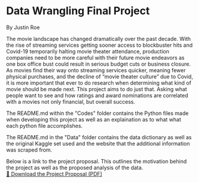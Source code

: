# Data Wrangling Final Project

By Justin Roe

The movie landscape has changed dramatically over the past decade. With the rise of streaming services getting sooner access to blockbuster hits and Covid-19 temporarily halting movie theater attendance, production companies need to be more careful with their future movie endeavors as one box office bust could result in serious budget cuts or business closure. As movies find their way onto streaming services quicker, meaning fewer physical purchases, and the decline of “movie theater culture” due to Covid, it is more important that ever to do research when determining what kind of movie should be made next. This project aims to do just that. Asking what people want to see and how ratings and award nominations are correlated with a movies not only financial, but overall success.

The README.md within the "Codes" folder contains the Python files made when developing this project as well as an explaination as to what what each python file accomplishes.

The README.md in the "Data" folder contains the data dictionary as well as the original Kaggle set used and the website that the additional information was scraped from.

Below is a link to the project proposal. This outlines the motivation behind the project as well as the proposed analysis of the data.  
[📄 Download the Project Proposal (PDF)](https://github.com/user-attachments/files/20030963/Project.Proposal.Data.Wrangling.pdf)
